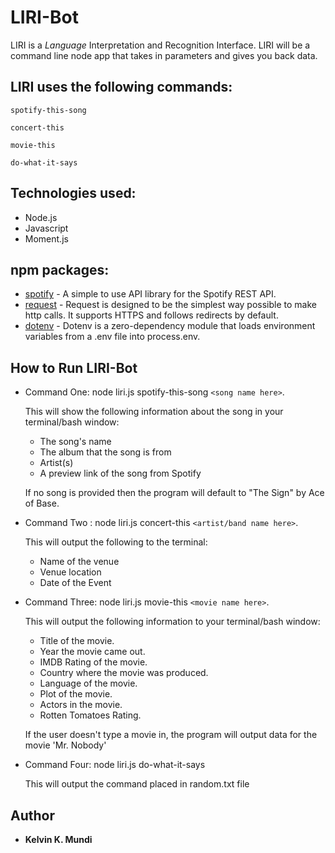 # LIRI-Bot
LIRI is a _Language_ Interpretation and Recognition Interface. LIRI will be a command line node app that takes in parameters and gives you back data.
## LIRI uses the following commands:

```
spotify-this-song
```
```
concert-this
```
```
movie-this
```
```
do-what-it-says
```

## Technologies used:

* Node.js
* Javascript
* Moment.js

## npm packages: 
* [spotify](https://www.npmjs.com/package/node-spotify-api) - A simple to use API library for the Spotify REST API.
* [request](https://www.npmjs.com/package/request) - Request is designed to be the simplest way possible to make http calls. It supports HTTPS and follows redirects by default.
* [dotenv](https://www.npmjs.com/package/dotenv) - Dotenv is a zero-dependency module that loads environment variables from a .env file into process.env.

## How to Run LIRI-Bot

* Command One: node liri.js spotify-this-song ```<song name here>```.
	
	This will show the following information about the song in your terminal/bash window: 
	* The song's name 
	* The album that the song is from
	* Artist(s) 
	* A preview link of the song from Spotify 

	If no song is provided then the program will default to
	"The Sign" by Ace of Base.
	
* Command Two : node liri.js concert-this ```<artist/band name here>```.

    This will output the following to the terminal:
     * Name of the venue
     * Venue location
     * Date of the Event


* Command Three: node liri.js movie-this ```<movie name here>```.
	
	This will output the following information to your terminal/bash window:
	* Title of the movie.
	* Year the movie came out.
	* IMDB Rating of the movie.
	* Country where the movie was produced.
	* Language of the movie.
	* Plot of the movie.
	* Actors in the movie.
	* Rotten Tomatoes Rating.
	
	If the user doesn't type a movie in, the program will output data for the movie 'Mr. Nobody'

* Command Four: node liri.js do-what-it-says

	This will output the command placed in random.txt file

## Author
* **Kelvin K. Mundi** 
